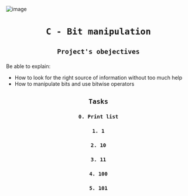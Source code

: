 ![image](https://s3.eu-west-3.amazonaws.com/hbtn.intranet.project.files/holbertonschool-low_level_programming/232/bitwise.PNG)
# <p align=center>`C - Bit manipulation`</p>
## <p align=center> `Project's obejectives` </p>
Be able to explain:
- How to look for the right source of information without too much help
- How to manipulate bits and use bitwise operators

## <p align=center>`Tasks`</p>
### <p align=center>`0. Print list`</p>
### <p align=center>`1. 1`</p>
### <p align=center>`2. 10`</p>
### <p align=center>`3. 11`</p>
### <p align=center>`4. 100`</p>
### <p align=center>`5. 101`</p>
